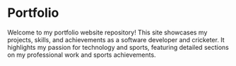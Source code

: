 # Portfolio
Welcome to my portfolio website repository! This site showcases my projects, skills, and achievements as a software developer and cricketer. It highlights my passion for technology and sports, featuring detailed sections on my professional work and sports achievements.
